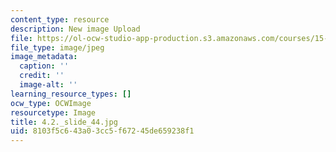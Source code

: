 ```yaml
---
content_type: resource
description: New image Upload
file: https://ol-ocw-studio-app-production.s3.amazonaws.com/courses/15-s21-nuts-and-bolts-of-business-plans-january-iap-2014/8103f5c643a03cc5f67245de659238f1_4.2._slide_44.jpg
file_type: image/jpeg
image_metadata:
  caption: ''
  credit: ''
  image-alt: ''
learning_resource_types: []
ocw_type: OCWImage
resourcetype: Image
title: 4.2._slide_44.jpg
uid: 8103f5c6-43a0-3cc5-f672-45de659238f1
---
```

